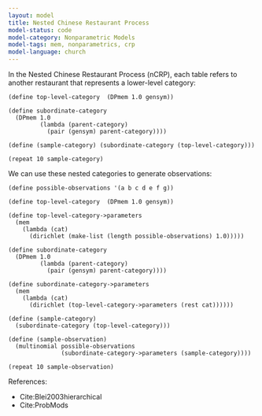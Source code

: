 ```yaml
---
layout: model
title: Nested Chinese Restaurant Process
model-status: code
model-category: Nonparametric Models
model-tags: mem, nonparametrics, crp
model-language: church
---
```


In the Nested Chinese Restaurant Process (nCRP), each table refers to another restaurant that represents a lower-level category:

    (define top-level-category  (DPmem 1.0 gensym))
    
    (define subordinate-category
      (DPmem 1.0
             (lambda (parent-category)
               (pair (gensym) parent-category))))
    
    (define (sample-category) (subordinate-category (top-level-category)))
    
    (repeat 10 sample-category)

We can use these nested categories to generate observations:

    (define possible-observations '(a b c d e f g))
    
    (define top-level-category  (DPmem 1.0 gensym))
    
    (define top-level-category->parameters
      (mem 
        (lambda (cat) 
          (dirichlet (make-list (length possible-observations) 1.0)))))
        
    (define subordinate-category
      (DPmem 1.0
             (lambda (parent-category)
               (pair (gensym) parent-category))))
    
    (define subordinate-category->parameters
      (mem  
        (lambda (cat) 
          (dirichlet (top-level-category->parameters (rest cat))))))
        
    (define (sample-category) 
      (subordinate-category (top-level-category)))
    
    (define (sample-observation) 
      (multinomial possible-observations 
                   (subordinate-category->parameters (sample-category))))
    
    (repeat 10 sample-observation)

References:

- Cite:Blei2003hierarchical
- Cite:ProbMods
